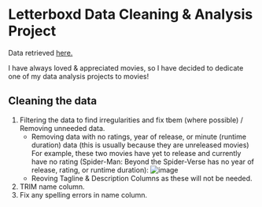 # Letterboxd Data Cleaning & Analysis Project
Data retrieved [here.](https://www.kaggle.com/datasets/gsimonx37/letterboxd)

I have always loved & appreciated movies, so I have decided to dedicate one of my data analysis projects to movies!

## Cleaning the data
1. Filtering the data to find irregularities and fix tbem (where possible) / Removing unneeded data.
    -   Removing data with no ratings, year of release, or minute (runtime duration) data (this is usually because they are unreleased movies) For example, these two movies have yet to release and currently have no rating (Spider-Man: Beyond the Spider-Verse has no year of release, rating, or runtime duration):
      ![image](https://github.com/andytcodes/Letterboxd-Data-Cleaning-Analysis-Project/assets/66580474/32739422-efd7-48b4-bfec-d66bc935906d)
    - Reoving Tagline & Description Columns as these will not be needed.
2. TRIM name column.
3. Fix any spelling errors in name column.

